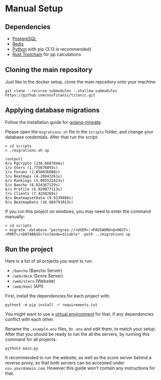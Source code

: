 
# Manual Setup

## Dependencies

- [PostgreSQL](https://www.postgresql.org/)
- [Redis](https://redis.io/)
- [Python](https://www.python.org/) with pip (3.13 is recommended)
- [Rust Toolchain](https://rustup.rs/) for pp calculations

## Cloning the main repository

Just like in the docker setup, clone the main repository onto your machine:

```
git clone --recurse-submodules --shallow-submodules https://github.com/osuTitanic/titanic.git
```

## Applying database migrations

Follow the installation guide for [golang-migrate](https://github.com/golang-migrate/migrate/blob/master/cmd/migrate/README.md#installation).

Please open the `migrations.sh` file in the `scripts` folder, and change your database credentials.
After that run the script:

```shell
> cd scripts
> ./migrations.sh up

(output)
0/u PgCrypto (236.668784ms)
1/u Users (1.775676093s)
2/u Forums (2.650836088s)
3/u Beatmaps (4.20043261s)
4/u Rankings (5.085522413s)
5/u Bancho (6.024367129s)
6/u Profile (6.920077113s)
7/u Clients (7.4258269s)
8/u BeatmapsetData (9.9139888s)
9/u BeatmapData (16.864791013s)
```

If you run this project on windows, you may need to enter the command manually:

```shell
> cd scripts
> migrate -database "postgres://<USER>:<PASSWORD>@<HOST>:<PORT>/<DATABASE>?sslmode=disable" -path ../migrations up
```

## Run the project

Here is a list of all projects you want to run:

- `/bancho` (Bancho Server)
- `/web/deck` (Score Server)
- `/web/stern` (Website)
- `/web/keel` (API)

First, install the dependencies for each project with:

```shell
python3 -m pip install -r requirements.txt
```

You might want to use a [virtual environment](https://docs.python.org/3/tutorial/venv.html) for that, if any dependencies conflict with each other.

Rename the `.example.env` files, to `.env` and edit them, to match your setup.
After that you should be ready to run the all the servers, by running this command for all projects:

```shell
python3 main.py
```

It recommended to run the website, as well as the score server behind a reverse proxy, so that both servers can be accessed under `osu.yourdomain.com`. However this guide won't contain any instructions for that.